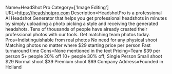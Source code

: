 Name=HeadShot Pro
Category=['Image Editing']
URL=https://headshotpro.com
Description=HeadshotPro is a professional AI Headshot Generator that helps you get professional headshots in minutes by simply uploading a photo picking a style and receiving the generated headshots. Tens of thousands of people have already created their professional photos with our tools. Get matching team photos today.
Pros=Indistinguishable from real photos No need for any physical shoot Matching photos no matter where $29 starting price per person Fast turnaround time
Cons=None mentioned in the text
Pricing=Team $39 per person 5+ people 20% off 10+ people 30% off; Single Person Small shoot $29 Normal shoot $39 Premium shoot $69
Company Address=Founded in Holland
